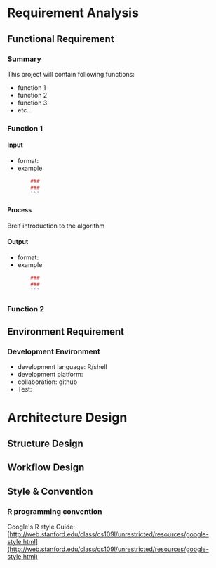 # Requirement Analysis

##  Functional Requirement

### Summary

This project will contain following functions:
- function 1
- function 2
- function 3
- etc...

### Function 1

#### Input 
- format:
- example
	```r
		### 
		### 
		```
	
#### Process

Breif introduction to the algorithm

#### Output
- format:
- example
	```r
		### 
		### 
		```

### Function 2

## Environment Requirement

### Development Environment
 - development language: R/shell
 - development platform: 
 - collaboration: github
 - Test:

# Architecture Design

## Structure Design

## Workflow Design

## Style & Convention

### R programming  convention

Google's R style Guide:
[http://web.stanford.edu/class/cs109l/unrestricted/resources/google-style.html](http://web.stanford.edu/class/cs109l/unrestricted/resources/google-style.html)
<!--stackedit_data:
eyJoaXN0b3J5IjpbMzQ3NDIzMzY3LDEzMzE0MTg0ODEsLTEzMz
kwNzI1ODEsLTE2NzA0MjczNTFdfQ==
-->